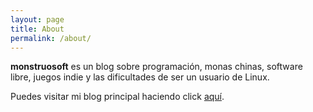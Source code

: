 ```yaml
---
layout: page
title: About
permalink: /about/
---
```


**monstruosoft** es un blog sobre programación, monas chinas, software libre, juegos indie 
y las dificultades de ser un usuario de Linux.

Puedes visitar mi blog principal haciendo click [aquí](https://monstruosoft.wordpress.com/).
